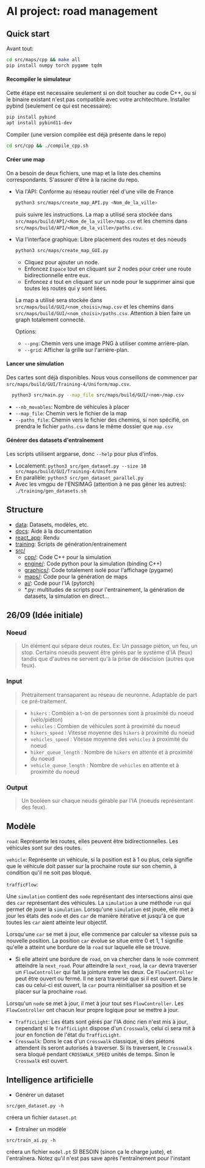 # AI project: road management

## Quick start

Avant tout:
  ```bash
  cd src/maps/cpp && make all
  pip install numpy torch pygame tqdm
  ```

#### Recompiler le simulateur

Cette étape est necessaire seulement si on doit toucher au code C++, ou si le binaire existant n'est pas compatible avec votre architechture.
Installer pybind (seulement ce qui est necessaire):

  ```bash
  pip install pybind
  apt install pybind11-dev
  ```

Compiler (une version compilée est déjà présente dans le repo)
  ```bash
  cd src/cpp && ./compile_cpp.sh
  ```

#### Créer une map

On a besoin de deux fichiers, une map et la liste des chemins correspondants.
S'assurer d'être à la racine du repo.

- Via l'API: Conforme au réseau routier réel d'une ville de France
  ```bash
  python3 src/maps/create_map_API.py <Nom_de_la_ville>
  ```
  puis suivre les instructions. La map a utilisé sera stockée dans `src/maps/build/API/<Nom_de_la_ville>/map.csv` et les chemins dans `src/maps/build/API/<Nom_de_la_ville>/paths.csv`.

- Via l'interface graphique: Libre placement des routes et des noeuds
  ```bash
  python3 src/maps/create_map_GUI.py
  ```
  - Cliquez pour ajouter un node.
  - Enfoncez `Espace` tout en cliquant sur 2 nodes pour créer une route bidirectionnelle entre eux.
  - Enfoncez `d` tout en cliquant sur un node pour le supprimer ainsi que toutes les routes qui y sont liées.

  La map a utilisé sera stockée dans `src/maps/build/GUI/<nom_choisi>/map.csv` et les chemins dans `src/maps/build/GUI/<nom_choisi>/paths.csv`.
  Attention à bien faire un graph totalement connecté.

  Options:
  - `--png`: Chemin vers une image PNG à utiliser comme arrière-plan.
  - `--grid`: Afficher la grille sur l'arrière-plan.

#### Lancer une simulation

Des cartes sont déjà disponibles. Nous vous conseillons de commencer par `src/maps/build/GUI/Training-4/Uniform/map.csv`.

```bash
  python3 src/main.py --map_file src/maps/build/GUI/<nom>/map.csv 
```

- `--nb_movables`: Nombre de véhicules à placer
- `--map_file`: Chemin vers le fichier de la map
- `--paths_file`: Chemin vers le fichier des chemins, si non spécifié, on prendra le fichier `paths.csv` dans le même dossier que `map.csv`

#### Générer des datasets d'entraînement

Les scripts utilisent argparse, donc `--help` pour plus d'infos.

- Localement: `python3 src/gen_dataset.py --size 10 src/maps/build/GUI/Training-4/Uniform`
- En parallèle: `python3 src/gen_dataset_parallel.py`
- Avec les vmgpu de l'ENSIMAG (attention à ne pas gêner les autres): `./training/gen_datasets.sh`

## Structure

- [data](./data/): Datasets, modèles, etc.
- [docs](./docs/): Aide à la documentation
- [react_app](./react_app/): Rendu
- [training](./training/): Scripts de génération/entrainement
- [src/](./src/)
  - [cpp/](./src/cpp/): Code C++ pour la simulation
  - [engine/](./src/engine.py): Code python pour la simulation (binding C++)
  - [graphics/](./src/graphics.py): Code totalement isolé pour l'affichage (pygame)
  - [maps/](./src/maps/): Code pour la génération de maps
  - [ai/](./src/ai/): Code pour l'IA (pytorch)
  - *.py: multitudes de scripts pour l'entrainement, la génération de datasets, la simulation en direct...

## 26/09 (Idée initiale)

### Noeud
> Un élément qui sépare deux routes. Ex: Un passage piéton, un feu, un stop. Certains noeuds peuvent être gérés par le système d'IA (feux) tandis que d'autres ne servent qu'à la prise de déscision (autres que feux).

### Input
> Prétraitement transaparent au réseau de neuronne. Adaptable de part ce pré-traitement.

> - `hikers` : Combien a t-on de personnes sont à proximité du noeud (vélo/piéton) 
> - `vehicles` : Combien de véhicules sont à proximité du noeud
> - `hikers_speed` : Vitesse moyenne des `hikers` à proximité du noeud
> - `vehicles_speed` : Vitesse moyenne des `vehicles` à proximité du noeud
> - `hiker_queue_length` : Nombre de `hikers` en attente et à proximité du noeud
> - `vehicle_queue_length` : Nombre de `vehicles` en attente et à proximité du noeud

### Output
> Un booléen sur chaque neuds gérable par l'IA (noeuds représentant des feux).

## Modèle

`road`: Représente les routes, elles peuvent être bidirectionnelles. Les véhicules sont sur des routes.

`vehicle`: Représente un véhicule, si la position est à 1 ou plus, cela signifie que le véhicule doit passer sur la prochaine route sur son chemin, à condition qu'il ne soit pas bloqué.

`trafficFlow`: 

Une `simulation` contient des `node` représentant des intersections ainsi que des `car` représentant des véhicules.
La `simulation` a une méthode `run` qui permet de jouer la `simulation`. Lorsqu'une `simulation` est jouée, elle met à jour les états des `node` et des `car` de manière itérative et jusqu'à ce que toutes les `car` aient atteinte leur objectif.

Lorsqu'une `car` se met à jour, elle commence par calculer sa vitesse puis sa nouvelle position.
La position `car` évolue se situe entre 0 et 1, 1 signifie qu'elle a atteint une bordure de la `road` sur laquelle elle se trouve.
- Si elle atteint une bordure de `road`, on va chercher dans le `node` comment atteindre la `next_road`. Pour atteindre la `next_road`, la `car` devra traverser un `FlowController` qui fait la jointure entre les deux. Ce `FlowController` peut être ouvert ou fermé. Il ne sera traversé que si il est ouvert. Dans le cas ou celui-ci est ouvert, la `car` pourra réinitialiser sa position et se placer sur la prochaine `road`.

Lorsqu'un `node` se met à jour, il met à jour tout ses `FlowController`. Les `FlowController` ont chacun leur propre logique pour se mettre à jour.
- `TrafficLight`: Les états sont gérés par l'IA donc rien n'est mis à jour, cependant si le `TrafficLight` dispose d'un `Crosswalk`, celui ci sera mit à jour en fonction de l'état du `TrafficLight`.
- `Crosswalk`: Dons le cas d'un `Crosswalk` classique, si des piétons attendent ils seront autorisés à traverser. Si ils traversent, le `Crosswalk` sera bloqué pendant `CROSSWALK_SPEED` unités de temps. Sinon le `Crosswalk` est ouvert.

## Intelligence artificielle

- Générer un dataset

`src/gen_dataset.py -h`

créera un fichier `dataset.pt`

- Entraîner un modèle

`src/train_ai.py -h`

créera un fichier `model.pt` SI BESOIN (sinon ça le charge juste), et l'entraînera. Notez qu'il n'est pas save après l'entraînement pour l'instant
